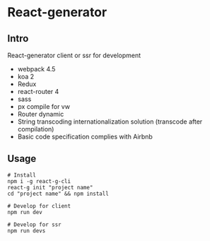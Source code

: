 # React-generator

## Intro
React-generator client or ssr for development

* webpack 4.5
* koa 2
* Redux
* react-router 4
* sass
* px compile for vw
* Router dynamic
* String transcoding internationalization solution (transcode after compilation)
* Basic code specification complies with Airbnb

## Usage
```
# Install
npm i -g react-g-cli
react-g init "project name"
cd "project name" && npm install

# Develop for client
npm run dev

# Develop for ssr
npm run devs
```

